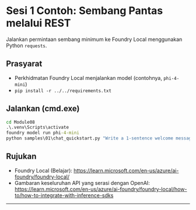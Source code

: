 <!--
CO_OP_TRANSLATOR_METADATA:
{
  "original_hash": "15ab280cc2acd8bbf545cc9a78a408bf",
  "translation_date": "2025-09-22T22:40:55+00:00",
  "source_file": "Module08/samples/01/README.md",
  "language_code": "ms"
}
-->
# Sesi 1 Contoh: Sembang Pantas melalui REST

Jalankan permintaan sembang minimum ke Foundry Local menggunakan Python `requests`.

## Prasyarat
- Perkhidmatan Foundry Local menjalankan model (contohnya, `phi-4-mini`)
- `pip install -r ../../requirements.txt`

## Jalankan (cmd.exe)
```cmd
cd Module08
.\.venv\Scripts\activate
foundry model run phi-4-mini
python samples\01\chat_quickstart.py "Write a 1-sentence welcome message."
```

## Rujukan
- Foundry Local (Belajar): https://learn.microsoft.com/en-us/azure/ai-foundry/foundry-local/
- Gambaran keseluruhan API yang serasi dengan OpenAI: https://learn.microsoft.com/en-us/azure/ai-foundry/foundry-local/how-to/how-to-integrate-with-inference-sdks

---

